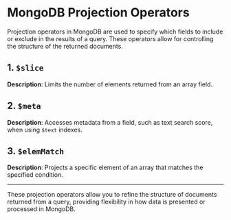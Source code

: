 # MongoDB Projection Operators

Projection operators in MongoDB are used to specify which fields to include or exclude in the results of a query. These operators allow for controlling the structure of the returned documents.

## 1. `$slice`
**Description**: Limits the number of elements returned from an array field.

## 2. `$meta`
**Description**: Accesses metadata from a field, such as text search score, when using `$text` indexes.

## 3. `$elemMatch`
**Description**: Projects a specific element of an array that matches the specified condition.

---
These projection operators allow you to refine the structure of documents returned from a query, providing flexibility in how data is presented or processed in MongoDB.
